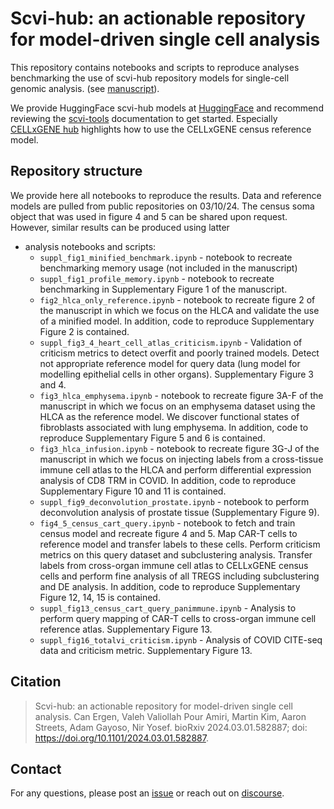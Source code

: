 # Scvi-hub: an actionable repository for model-driven single cell analysis

This repository contains notebooks and scripts to reproduce analyses benchmarking the use of scvi-hub repository models for single-cell genomic analysis.
(see [manuscript](https://www.biorxiv.org/content/10.1101/2024.03.01.582887v1)).

We provide HuggingFace scvi-hub models at [HuggingFace](https://huggingface.co/scvi-tools) and recommend reviewing the [scvi-tools](https://scvi-tools.org/) documentation to get started. Especially [CELLxGENE hub](https://docs.scvi-tools.org/en/stable/tutorials/notebooks/hub/cellxgene_census_model.html)
highlights how to use the CELLxGENE census reference model.

## Repository structure
We provide here all notebooks to reproduce the results. Data and reference models are pulled from public repositories on 03/10/24. The census soma object
that was used in figure 4 and 5 can be shared upon request. However, similar results can be produced using latter

- analysis notebooks and scripts:
  - `suppl_fig1_minified_benchmark.ipynb` - notebook to recreate benchmarking memory usage (not included in the manuscript)
  - `suppl_fig1_profile_memory.ipynb` - notebook to recreate benchmarking in Supplementary Figure 1 of the manuscript.
  - `fig2_hlca_only_reference.ipynb` - notebook to recreate figure 2 of the manuscript in which we focus on the HLCA and validate the use of a minified model. In addition, code to reproduce Supplementary Figure 2 is contained.
  - `suppl_fig3_4_heart_cell_atlas_criticism.ipynb` - Validation of criticism metrics to detect overfit and poorly trained models. Detect not appropriate reference model for query data (lung model for modelling epithelial cells in other organs). Supplementary Figure 3 and 4.
  - `fig3_hlca_emphysema.ipynb` - notebook to recreate figure 3A-F of the manuscript in which we focus on an emphysema dataset using the HLCA as the reference model. We discover functional states of fibroblasts associated with lung emphysema. In addition, code to reproduce Supplementary Figure 5 and 6 is contained.
  - `fig3_hlca_infusion.ipynb` - notebook to recreate figure 3G-J of the manuscript in which we focus on injecting labels from a cross-tissue immune cell atlas to the HLCA and perform differential expression analysis of CD8 TRM in COVID. In addition, code to reproduce Supplementary Figure 10 and 11 is contained.
  - `suppl_fig9_deconvolution_prostate.ipynb` - notebook to perform deconvolution analysis of prostate tissue (Supplementary Figure 9).
  - `fig4_5_census_cart_query.ipynb` - notebook to fetch and train census model and recreate figure 4 and 5. Map CAR-T cells to reference model and transfer labels to these cells. Perform criticism metrics on this query dataset and subclustering analysis. Transfer labels from cross-organ immune cell atlas to CELLxGENE census cells and perform fine analysis of all TREGS including subclustering and DE analysis. In addition, code to reproduce Supplementary Figure 12, 14, 15 is contained.
  - `suppl_fig13_census_cart_query_panimmune.ipynb` - Analysis to perform query mapping of CAR-T cells to cross-organ immune cell reference atlas. Supplementary Figure 13.
  - `suppl_fig16_totalvi_criticism.ipynb` - Analysis of COVID CITE-seq data and criticism metric. Supplementary Figure 13.

## Citation

> Scvi-hub: an actionable repository for model-driven single cell analysis. Can Ergen, Valeh Valiollah Pour Amiri, Martin Kim, Aaron Streets, Adam Gayoso, Nir Yosef. bioRxiv 2024.03.01.582887; doi: https://doi.org/10.1101/2024.03.01.582887.

## Contact

For any questions, please post an [issue](https://github.com/YosefLab/scvi-hub-reproducibility/issues) or reach out on [discourse](https://discourse.scverse.org).